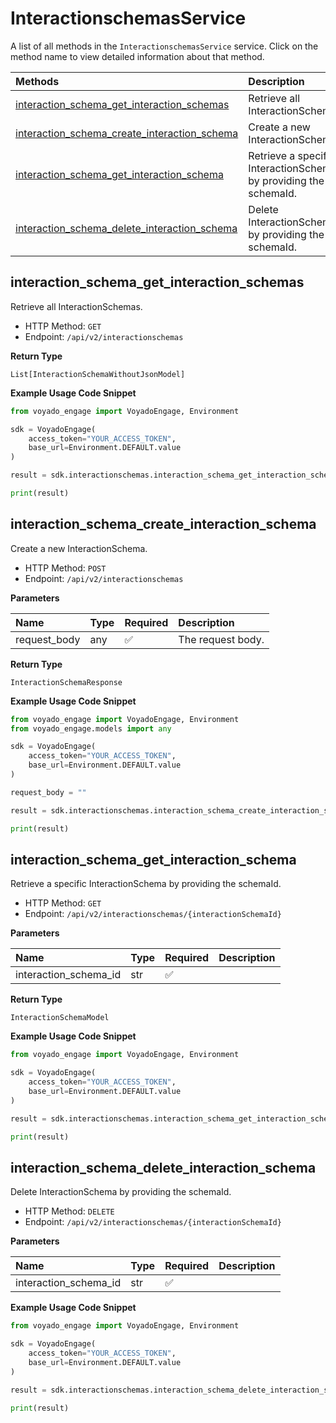 # InteractionschemasService

A list of all methods in the `InteractionschemasService` service. Click on the method name to view detailed information about that method.

| Methods                                                                                       | Description                                                      |
| :-------------------------------------------------------------------------------------------- | :--------------------------------------------------------------- |
| [interaction_schema_get_interaction_schemas](#interaction_schema_get_interaction_schemas)     | Retrieve all InteractionSchemas.                                 |
| [interaction_schema_create_interaction_schema](#interaction_schema_create_interaction_schema) | Create a new InteractionSchema.                                  |
| [interaction_schema_get_interaction_schema](#interaction_schema_get_interaction_schema)       | Retrieve a specific InteractionSchema by providing the schemaId. |
| [interaction_schema_delete_interaction_schema](#interaction_schema_delete_interaction_schema) | Delete InteractionSchema by providing the schemaId.              |

## interaction_schema_get_interaction_schemas

Retrieve all InteractionSchemas.

- HTTP Method: `GET`
- Endpoint: `/api/v2/interactionschemas`

**Return Type**

`List[InteractionSchemaWithoutJsonModel]`

**Example Usage Code Snippet**

```python
from voyado_engage import VoyadoEngage, Environment

sdk = VoyadoEngage(
    access_token="YOUR_ACCESS_TOKEN",
    base_url=Environment.DEFAULT.value
)

result = sdk.interactionschemas.interaction_schema_get_interaction_schemas()

print(result)
```

## interaction_schema_create_interaction_schema

Create a new InteractionSchema.

- HTTP Method: `POST`
- Endpoint: `/api/v2/interactionschemas`

**Parameters**

| Name         | Type | Required | Description       |
| :----------- | :--- | :------- | :---------------- |
| request_body | any  | ✅       | The request body. |

**Return Type**

`InteractionSchemaResponse`

**Example Usage Code Snippet**

```python
from voyado_engage import VoyadoEngage, Environment
from voyado_engage.models import any

sdk = VoyadoEngage(
    access_token="YOUR_ACCESS_TOKEN",
    base_url=Environment.DEFAULT.value
)

request_body = ""

result = sdk.interactionschemas.interaction_schema_create_interaction_schema(request_body=request_body)

print(result)
```

## interaction_schema_get_interaction_schema

Retrieve a specific InteractionSchema by providing the schemaId.

- HTTP Method: `GET`
- Endpoint: `/api/v2/interactionschemas/{interactionSchemaId}`

**Parameters**

| Name                  | Type | Required | Description |
| :-------------------- | :--- | :------- | :---------- |
| interaction_schema_id | str  | ✅       |             |

**Return Type**

`InteractionSchemaModel`

**Example Usage Code Snippet**

```python
from voyado_engage import VoyadoEngage, Environment

sdk = VoyadoEngage(
    access_token="YOUR_ACCESS_TOKEN",
    base_url=Environment.DEFAULT.value
)

result = sdk.interactionschemas.interaction_schema_get_interaction_schema(interaction_schema_id="interactionSchemaId")

print(result)
```

## interaction_schema_delete_interaction_schema

Delete InteractionSchema by providing the schemaId.

- HTTP Method: `DELETE`
- Endpoint: `/api/v2/interactionschemas/{interactionSchemaId}`

**Parameters**

| Name                  | Type | Required | Description |
| :-------------------- | :--- | :------- | :---------- |
| interaction_schema_id | str  | ✅       |             |

**Example Usage Code Snippet**

```python
from voyado_engage import VoyadoEngage, Environment

sdk = VoyadoEngage(
    access_token="YOUR_ACCESS_TOKEN",
    base_url=Environment.DEFAULT.value
)

result = sdk.interactionschemas.interaction_schema_delete_interaction_schema(interaction_schema_id="interactionSchemaId")

print(result)
```

<!-- This file was generated by liblab | https://liblab.com/ -->
